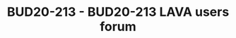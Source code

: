 ---
categories:
- bud20
description: Continuing our regular Users Forum, for all your questions about LAVA.
image:
  featured: 'true'
  path: https://static.linaro.org/connect/bud20/images/BUD20-213.png
session_id: BUD20-213
session_speakers:
- speaker_bio: I'm a senior software engineer, working for Linaro. I've been contributed
    to OSS since 2007 when I started working on VLC Media player at university.<br
    /> I'm now core developer and maintainer of LAVA, a widely adopted framework to
    test software (bootloader, kernel, user space) on real boards.
  speaker_company: Linaro
  speaker_image: http://avatars.sched.co/c/8c/7234955/avatar.jpg.320x320px.jpg?eee
  speaker_name: Remi Duraffort
  speaker_position: Senior Software Engineer
  speaker_role: attendee, speaker
session_track: Automation & CI
tag: session
tags: Automation & CI
title: BUD20-213 - BUD20-213 LAVA users forum
---